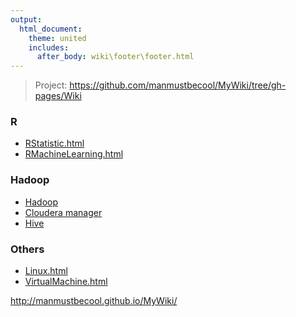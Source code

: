 ```yaml
---
output:
  html_document:
    theme: united
    includes:
      after_body: wiki\footer\footer.html
---
```



> Project: <a href="https://github.com/manmustbecool/MyWiki/tree/gh-pages/Wiki">https://github.com/manmustbecool/MyWiki/tree/gh-pages/Wiki</a>


### R
 
 * <a href="Wiki/RStatistic.html">RStatistic.html</a>
 * <a href="Wiki/RMachineLearning.html">RMachineLearning.html</a>
 
### Hadoop

 * <a href="Wiki/Hadoop.html">Hadoop</a> 
 * <a href="Wiki/ClouderaCm.html">Cloudera manager</a> 
 * <a href="Wiki/Hive.html">Hive</a> 
 
### Others

 * <a href="Wiki/Linux.html">Linux.html</a>
 * <a href="Wiki/VirtualMachine.html">VirtualMachine.html</a>
 
 




http://manmustbecool.github.io/MyWiki/
